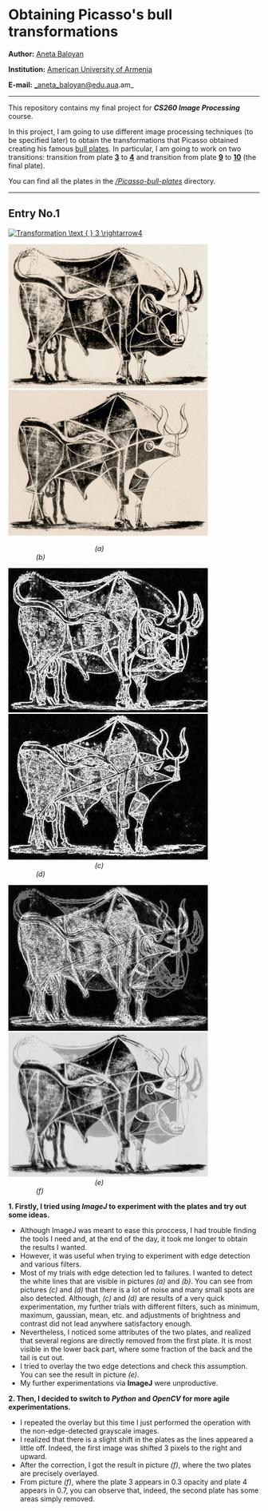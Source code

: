 # Obtaining Picasso's bull transformations
**Author:** [Aneta Baloyan](https://www.linkedin.com/in/aneta-baloyan/)

**Institution:** [American University of Armenia](https://aua.am/)

**E-mail:** _aneta_baloyan@edu.aua.am_
***

This repository contains my final project for **_CS260 Image Processing_** course. 

In this project, I am going to use different image processing techniques (to be specified later) to obtain the transformations that Picasso obtained creating his famous [bull plates](https://www.widewalls.ch/magazine/pablo-picaso-bull-plates). In particular, I am going to work on two transitions: transition from plate **[3](https://github.com/AnetaBaloyan/image-processing-picasso-bull/blob/main/Picasso-bull-plates/picasso_bull_plate_3.jpg)** to **[4](https://github.com/AnetaBaloyan/image-processing-picasso-bull/blob/main/Picasso-bull-plates/picasso_bull_plate_4.jpg)** and transition from plate **[9](https://github.com/AnetaBaloyan/image-processing-picasso-bull/blob/main/Picasso-bull-plates/picasso_bull_plate_9.jpg)** to **[10](https://github.com/AnetaBaloyan/image-processing-picasso-bull/blob/main/Picasso-bull-plates/picasso_bull_plate_10.jpg)** (the final plate). 

You can find all the plates in the [_/Picasso-bull-plates_](https://github.com/AnetaBaloyan/image-processing-picasso-bull/tree/main/Picasso-bull-plates) directory.


***
## Entry No.1
<a href="https://www.codecogs.com/eqnedit.php?latex=Transformation&space;\text&space;{&space;}&space;3&space;\rightarrow4" target="_blank"><img src="https://latex.codecogs.com/gif.latex?Transformation&space;\text&space;{&space;}&space;3&space;\rightarrow4" title="Transformation \text { } 3 \rightarrow4" /></a>

<img src="https://github.com/AnetaBaloyan/image-processing-picasso-bull/blob/main/Picasso-bull-plates/picasso_bull_plate_3.jpg" width="400"/> <img src="https://github.com/AnetaBaloyan/image-processing-picasso-bull/blob/main/Picasso-bull-plates/picasso_bull_plate_4.jpg" width="400"/> 

                                            _(a)_                                                                                             _(b)_

<img src="https://github.com/AnetaBaloyan/image-processing-picasso-bull/blob/main/3-to-4-steps-ImageJ/picasso_bull_plate_3_step_2.jpg" width="400"/> <img src="https://github.com/AnetaBaloyan/image-processing-picasso-bull/blob/main/3-to-4-steps-ImageJ/picasso_bull_plate_4_step_2.jpg" width="400"/> 
                                            _(c)_                                                                                             _(d)_
                                            
<img src="https://github.com/AnetaBaloyan/image-processing-picasso-bull/blob/main/3-to-4-steps-ImageJ/picasso_bull_plate_4_step_3.jpg" width="400"/> <img src="https://github.com/AnetaBaloyan/image-processing-picasso-bull/blob/main/3-to-4-steps-python/overlay.jpg" width="400"/> 
                                            _(e)_                                                                                             _(f)_

**1. Firstly, I tried using _ImageJ_ to experiment with the plates and try out some ideas.** 

* Although ImageJ was meant to ease this proccess, I had trouble finding the tools I need and, at the end of the day, it took me longer to obtain the results I wanted. 
* However, it was useful when trying to experiment with edge detection and various filters.  
* Most of my trials with edge detection led to failures. I wanted to detect the white lines that are visible in pictures _(a)_ and _(b)_. You can see from pictures _(c)_ and _(d)_ that there is a lot of noise and many small spots are also detected. Although, _(c)_ and _(d)_ are results of a very quick experimentation, my further trials with different filters, such as minimum, maximum, gaussian, mean, etc. and adjustments of brightness and contrast did not lead anywhere satisfactory enough.
* Nevertheless, I noticed some attributes of the two plates, and realized that several regions are directly removed from the first plate. It is most visible in the lower back part, where some fraction of the back and the tail is cut out. 
* I tried to overlay the two edge detections and check this assumption. You can see the result in picture _(e)_.
* My further experimentations via **ImageJ** were unproductive.

**2. Then, I decided to switch to _Python_ and _OpenCV_ for more agile experimentations.**
* I repeated the overlay but this time I just performed the operation with the non-edge-detected grayscale images.
* I realized that there is a slight shift in the plates as the lines appeared a little off. Indeed, the first image was shifted 3 pixels to the right and upward. 
* After the correction, I got the result in picture _(f)_, where the two plates are precisely overlayed.
* From picture _(f)_, where the plate 3 appears in 0.3 opacity and plate 4 appears in 0.7, you can observe that, indeed, the second plate has some areas simply removed.









